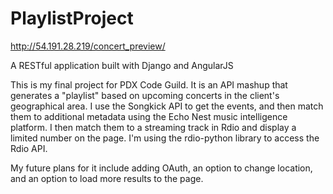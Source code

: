 PlaylistProject
==============

http://54.191.28.219/concert_preview/

A RESTful application built with Django and AngularJS

This is my final project for PDX Code Guild. It is an API mashup that generates a "playlist" based on upcoming concerts in the client's geographical area. I use the Songkick API to get the events, and then match them to additional metadata using the Echo Nest music intelligence platform. I then match them to a streaming track in Rdio and display a limited number on the page. I'm using the rdio-python library to access the Rdio API. 

My future plans for it include adding OAuth, an option to change location, and an option to load more results to the page.
